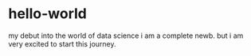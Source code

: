 # hello-world
my debut into the world of data science 
i am a complete newb. but i am very excited to start this journey. 
